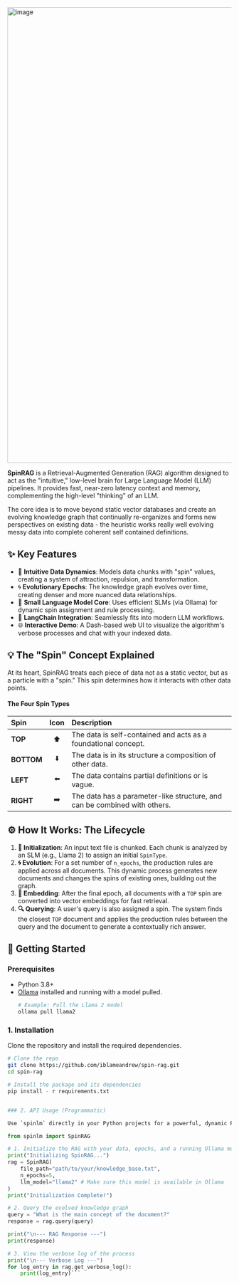 <img width="1024" height="1024" alt="image" src="https://github.com/user-attachments/assets/873489e9-28cc-404d-b9d0-231bf82dcc4a" />

**SpinRAG** is a Retrieval-Augmented Generation (RAG) algorithm designed to act as the "intuitive," low-level brain for Large Language Model (LLM) pipelines. It provides fast, near-zero latency context and memory, complementing the high-level "thinking" of an LLM.

The core idea is to move beyond static vector databases and create an evolving knowledge graph that continually re-organizes and forms new perspectives on existing data - the heuristic works really well evolving messy data into complete coherent self contained definitions.

## ✨ Key Features

-   🧠 **Intuitive Data Dynamics**: Models data chunks with "spin" values, creating a system of attraction, repulsion, and transformation.
-   🌀 **Evolutionary Epochs**: The knowledge graph evolves over time, creating denser and more nuanced data relationships.
-   🤖 **Small Language Model Core**: Uses efficient SLMs (via Ollama) for dynamic spin assignment and rule processing.
-   🔗 **LangChain Integration**: Seamlessly fits into modern LLM workflows.
-   🌐 **Interactive Demo**: A Dash-based web UI to visualize the algorithm's verbose processes and chat with your indexed data.

## 💡 The "Spin" Concept Explained

At its heart, SpinRAG treats each piece of data not as a static vector, but as a particle with a "spin." This spin determines how it interacts with other data points.

#### The Four Spin Types

| Spin   | Icon | Description                                                               |
| :----- | :--: | :------------------------------------------------------------------------ |
| **TOP**    | ⬆️  | The data is self-contained and acts as a foundational concept.            |
| **BOTTOM** | ⬇️  | The data is in its structure a composition of other data.           |
| **LEFT**   | ⬅️  | The data contains partial definitions or is vague.        |
| **RIGHT**  | ➡️  | The data has a parameter-like structure, and can be combined with others.|


## ⚙️ How It Works: The Lifecycle

1.  **🌱 Initialization**: An input text file is chunked. Each chunk is analyzed by an SLM (e.g., Llama 2) to assign an initial `SpinType`.
2.  **🌀 Evolution**: For a set number of `n_epochs`, the production rules are applied across all documents. This dynamic process generates new documents and changes the spins of existing ones, building out the graph.
3.  **🧠 Embedding**: After the final epoch, all documents with a `TOP` spin are converted into vector embeddings for fast retrieval.
4.  **🔍 Querying**: A user's query is also assigned a spin. The system finds the closest `TOP` document and applies the production rules between the query and the document to generate a contextually rich answer.


## 🚀 Getting Started

### Prerequisites

-   Python 3.8+
-   [Ollama](https://ollama.ai/) installed and running with a model pulled.
    ```bash
    # Example: Pull the Llama 2 model
    ollama pull llama2
    ```

### 1. Installation

Clone the repository and install the required dependencies.

```bash
# Clone the repo
git clone https://github.com/iblameandrew/spin-rag.git
cd spin-rag

# Install the package and its dependencies
pip install - r requirements.txt


### 2. API Usage (Programmatic)

Use `spinlm` directly in your Python projects for a powerful, dynamic RAG backend.
```

```python
from spinlm import SpinRAG

# 1. Initialize the RAG with your data, epochs, and a running Ollama model
print("Initializing SpinRAG...")
rag = SpinRAG(
    file_path="path/to/your/knowledge_base.txt",
    n_epochs=5,
    llm_model="llama2" # Make sure this model is available in Ollama
)
print("Initialization Complete!")

# 2. Query the evolved knowledge graph
query = "What is the main concept of the document?"
response = rag.query(query)

print("\n--- RAG Response ---")
print(response)

# 3. View the verbose log of the process
print("\n--- Verbose Log ---")
for log_entry in rag.get_verbose_log():
    print(log_entry)```


```


